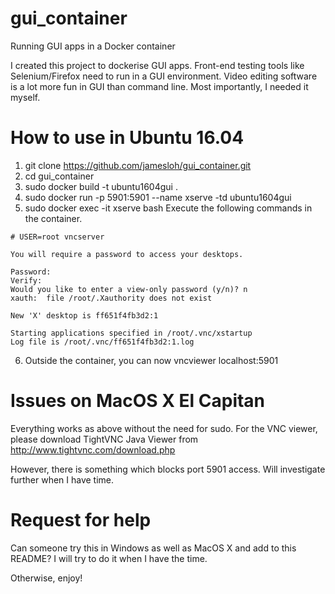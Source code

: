 # gui_container
Running GUI apps in a Docker container

I created this project to dockerise GUI apps. 
Front-end testing tools like Selenium/Firefox need to run in a GUI environment.
Video editing software is a lot more fun in GUI than command line.
Most importantly, I needed it myself.

# How to use in Ubuntu 16.04

1. git clone https://github.com/jamesloh/gui_container.git
2. cd gui_container
3. sudo docker build -t ubuntu1604gui .
4. sudo docker run -p 5901:5901 --name xserve -td ubuntu1604gui
5. sudo docker exec -it xserve bash
   Execute the following commands in the container.

``` 
# USER=root vncserver

You will require a password to access your desktops.

Password: 
Verify:   
Would you like to enter a view-only password (y/n)? n
xauth:  file /root/.Xauthority does not exist

New 'X' desktop is ff651f4fb3d2:1

Starting applications specified in /root/.vnc/xstartup
Log file is /root/.vnc/ff651f4fb3d2:1.log

```
6. Outside the container, you can now vncviewer localhost:5901

# Issues on MacOS X El Capitan

Everything works as above without the need for sudo.
For the VNC viewer, please download TightVNC Java Viewer from http://www.tightvnc.com/download.php

However, there is something which blocks port 5901 access. Will investigate further when I have time.

# Request for help

Can someone try this in Windows as well as MacOS X and add to this README? 
I will try to do it when I have the time.

Otherwise, enjoy!

